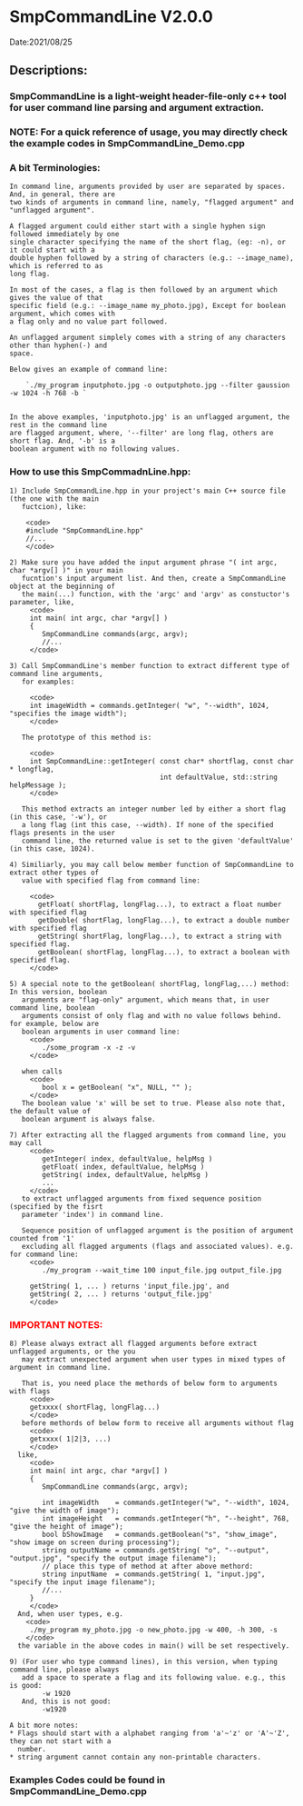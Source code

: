 # SmpCommandLine V2.0.0
Date:2021/08/25

## Descriptions: 

  ### SmpCommandLine is a light-weight header-file-only c++ tool for user command line parsing and argument extraction.

  ### NOTE: For a quick reference of usage, you may directly check the example codes in  SmpCommandLine_Demo.cpp
   
  ### A bit Terminologies: 
    In command line, arguments provided by user are separated by spaces. And, in general, there are  
    two kinds of arguments in command line, namely, "flagged argument" and "unflagged argument". 
    
    A flagged argument could either start with a single hyphen sign followed immediately by one 
    single character specifying the name of the short flag, (eg: -n), or it could start with a 
    double hyphen followed by a string of characters (e.g.: --image_name), which is referred to as 
    long flag. 
    
    In most of the cases, a flag is then followed by an argument which gives the value of that 
    specific field (e.g.: --image_name my_photo.jpg), Except for boolean argument, which comes with 
    a flag only and no value part followed.

    An unflagged argument simplely comes with a string of any characters other than hyphen(-) and 
    space.

    Below gives an example of command line:

        `./my_program inputphoto.jpg -o outputphoto.jpg --filter gaussion -w 1024 -h 768 -b `
        
    
    In the above examples, 'inputphoto.jpg' is an unflagged argument, the rest in the command line
    are flagged argument, where, '--filter' are long flag, others are short flag. And, '-b' is a 
    boolean argument with no following values.

  ### How to use this SmpCommadnLine.hpp:

    1) Include SmpCommandLine.hpp in your project's main C++ source file (the one with the main 
       fuctcion), like:

        <code>
        #include "SmpCommandLine.hpp"
        //...
        </code>

    2) Make sure you have added the input argument phrase "( int argc, char *argv[] )" in your main
       fucntion's input argument list. And then, create a SmpCommandLine object at the beginning of
       the main(...) function, with the 'argc' and 'argv' as constuctor's parameter, like,
         <code>
         int main( int argc, char *argv[] ) 
         {
            SmpCommandLine commands(argc, argv); 
            //...
         </code>
        
    3) Call SmpCommandLine's member function to extract different type of command line arguments,
       for examples:

         <code>
         int imageWidth = commands.getInteger( "w", "--width", 1024, "specifies the image width");
         </code>

       The prototype of this method is: 
           
         <code>
         int SmpCommandLine::getInteger( const char* shortflag, const char * longflag, 
                                         int defaultValue, std::string helpMessage );
         </code>
       
       This method extracts an integer number led by either a short flag (in this case, '-w'), or 
       a long flag (int this case, --width). If none of the specified flags presents in the user 
       command line, the returned value is set to the given 'defaultValue' (in this case, 1024).

    4) Similiarly, you may call below member function of SmpCommandLine to extract other types of 
       value with specified flag from command line:

         <code>
           getFloat( shortFlag, longFlag...), to extract a float number with specified flag
           getDouble( shortFlag, longFlag...), to extract a double number with specified flag
           getString( shortFlag, longFlag...), to extract a string with specified flag. 
           getBoolean( shortFlag, longFlag...), to extract a boolean with specified flag. 
         </code>

    5) A special note to the getBoolean( shortFlag, longFlag,...) method: In this version, boolean 
       arguments are "flag-only" argument, which means that, in user command line, boolean 
       arguments consist of only flag and with no value follows behind. for example, below are 
       boolean arguments in user command line:
         <code>
            ./some_program -x -z -v
         </code>

       when calls 
         <code>
            bool x = getBoolean( "x", NULL, "" );
         </code>
       The boolean value 'x' will be set to true. Please also note that, the default value of 
       boolean argument is always false.

    7) After extracting all the flagged arguments from command line, you may call 
         <code>
            getInteger( index, defaultValue, helpMsg )
            getFloat( index, defaultValue, helpMsg )
            getString( index, defaultValue, helpMsg )
            ...
         </code>
       to extract unflagged arguments from fixed sequence position (specified by the fisrt 
       parameter 'index') in command line. 
       
       Sequence position of unflagged argument is the position of argument counted from '1' 
       excluding all flagged arguments (flags and associated values). e.g. for command line: 
         <code>
            ./my_program --wait_time 100 input_file.jpg output_file.jpg 
       
         getString( 1, ... ) returns 'input_file.jpg', and
         getString( 2, ... ) returns 'output_file.jpg' 
         </code>
      
  ### <font color=#FF0000>IMPORTANT NOTES:</font> 

    8) Please always extract all flagged arguments before extract unflagged arguments, or the you 
       may extract unexpected argument when user types in mixed types of argument in command line. 

       That is, you need place the methords of below form to arguments with flags
         <code>
         getxxxx( shortFlag, longFlag...)
         </code>
       before methords of below form to receive all arguments without flag
         <code>
         getxxxx( 1|2|3, ...)
         </code>
      like,
         <code>
         int main( int argc, char *argv[] ) 
         {
            SmpCommandLine commands(argc, argv); 
            
            int imageWidth    = commands.getInteger("w", "--width", 1024, "give the width of image");
            int imageHeight   = commands.getInteger("h", "--height", 768, "give the height of image");
            bool bShowImage   = commands.getBoolean("s", "show_image", "show image on screen during processing");
            string outputName = commands.getString( "o", "--output", "output.jpg", "specify the output image filename");
            // place this type of method at after above methord:
            string inputName  = commands.getString( 1, "input.jpg", "specify the input image filename");
            //...
         }
         </code>
      And, when user types, e.g.
        <code>
         ./my_program my_photo.jpg -o new_photo.jpg -w 400, -h 300, -s
        </code>
      the variable in the above codes in main() will be set respectively.

    9) (For user who type command lines), in this version, when typing command line, please always
       add a space to sperate a flag and its following value. e.g., this is good: 
            -w 1920
       And, this is not good: 
            -w1920

    A bit more notes:
    * Flags should start with a alphabet ranging from 'a'~'z' or 'A'~'Z', they can not start with a
      number.
    * string argument cannot contain any non-printable characters.

  ### Examples Codes could be found in SmpCommandLine_Demo.cpp
